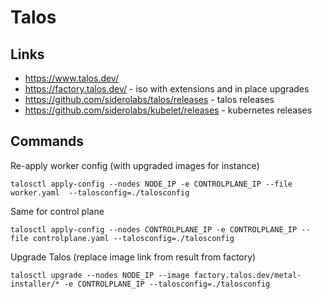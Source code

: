 # Talos

## Links

- https://www.talos.dev/
- https://factory.talos.dev/ - iso with extensions and in place upgrades
- https://github.com/siderolabs/talos/releases - talos releases
- https://github.com/siderolabs/kubelet/releases - kubernetes releases

## Commands

Re-apply worker config (with upgraded images for instance)
```
talosctl apply-config --nodes NODE_IP -e CONTROLPLANE_IP --file worker.yaml  --talosconfig=./talosconfig
```

Same for control plane
```
talosctl apply-config --nodes CONTROLPLANE_IP -e CONTROLPLANE_IP --file controlplane.yaml --talosconfig=./talosconfig
```


Upgrade Talos (replace image link from result from factory)
```
talosctl upgrade --nodes NODE_IP --image factory.talos.dev/metal-installer/* -e CONTROLPLANE_IP --talosconfig=./talosconfig
```

